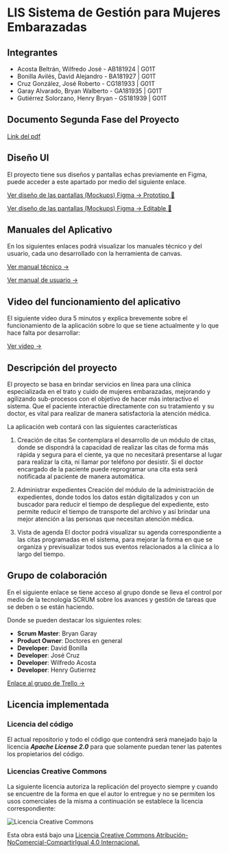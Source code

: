 # LIS Sistema de Gestión para Mujeres Embarazadas

## Integrantes

-   Acosta Beltrán, Wilfredo José - AB181924 | G01T
-   Bonilla Avilés, David Alejandro - BA181927 | G01T
-   Cruz González, José Roberto - CG181933 | G01T
-   Garay Alvarado, Bryan Walberto - GA181935 | G01T
-   Gutiérrez Solorzano, Henry Bryan - GS181939 | G01T

## Documento Segunda Fase del Proyecto

[Link del pdf](https://drive.google.com/file/d/1L38kjg-M5YCxeM9bOrjf7zaCV1PJj8zZ/view?usp=sharing)

## Diseño UI

El proyecto tiene sus diseños y pantallas echas previamente en Figma, puede acceder a este apartado por medio del siguiente enlace.

[Ver diseño de las pantallas (Mockups) Figma -> Prototipo 📱](https://www.figma.com/proto/LTLEMh7efEJr7cGAUe5mRr/Clinica?node-id=1265%3A79903&scaling=min-zoom&page-id=1224%3A40369)

[Ver diseño de las pantallas (Mockups) Figma -> Editable 🎨](https://www.figma.com/file/LTLEMh7efEJr7cGAUe5mRr/Clinica?node-id=1224%3A40369)

## Manuales del Aplicativo

En los siguientes enlaces podrá visualizar los manuales técnico y del usuario, cada uno desarrollado con la herramienta de canvas.

[Ver manual técnico ->](https://www.canva.com/design/DAE8CqdMnEA/8W38ytP2VRJi6qmfTINGMA/view?utm_content=DAE8CqdMnEA&utm_campaign=share_your_design&utm_medium=link&utm_source=shareyourdesignpanel)

[Ver manual de usuario ->](https://www.canva.com/design/DAE8AQwyc-A/JBRWIxo_zgMcRGVwLKV5KA/view?utm_content=DAE8AQwyc-A&utm_campaign=designshare&utm_medium=link2&utm_source=sharebutton)

## Video del funcionamiento del aplicativo

El siguiente video dura 5 minutos y explica brevemente sobre el funcionamiento de la aplicación sobre lo que se tiene actualmente y lo que hace falta por desarrollar:

[Ver video ->](https://youtu.be/W2xMB-Hbq2A)

## Descripción del proyecto

El proyecto se basa en brindar servicios en línea para una clínica especializada en el trato y cuido de mujeres embarazadas, mejorando y agilizando sub-procesos con el objetivo de hacer más interactivo el sistema.
Que el paciente interactúe directamente con su tratamiento y su doctor, es vital para realizar de manera satisfactoria la atención médica.

La aplicación web contará con las siguientes características

1.	Creación de citas
Se contemplara el desarrollo de un módulo de citas, donde se dispondrá la capacidad de realizar las citas de forma más rápida y segura para el ciente, ya que no necesitará presentarse al lugar para realizar la cita, ni llamar por teléfono por desistir. Si el doctor encargado de la paciente puede reprogramar una cita esta será notificada al paciente de manera automática.

2.	Administrar expedientes
Creación del módulo de la administración de expedientes, donde todos los datos están digitalizados y con un buscador para reducir el tiempo de despliegue del expediente, esto permite reducir el tiempo de transporte del archivo y así brindar una mejor atención a las personas que necesitan atención médica.

3.	Vista de agenda
El doctor podrá visualizar su agenda correspondiente a las citas programadas en el sistema, para mejorar la forma en que se organiza y previsualizar todos sus eventos relacionados a la clínica a lo largo del tiempo.


## Grupo de colaboración

En el siguiente enlace se tiene acceso al grupo donde se lleva el control por medio de la tecnología SCRUM sobre los avances y gestión de tareas que se deben o se están haciendo.

Donde se pueden destacar los siguientes roles:

-   **Scrum Master**: Bryan Garay
-   **Product Owner**: Doctores en general
-   **Developer**: David Bonilla
-   **Developer**: José Cruz
-   **Developer**: Wilfredo Acosta
-   **Developer**: Henry Gutierrez

[Enlace al grupo de Trello ->](https://trello.com/b/OteVO5T0/stockapp)

## Licencia implementada

### Licencia del código

El actual repositorio y todo el código que contendrá será manejado bajo la licencia _**Apache License 2.0**_ para que solamente puedan tener las patentes los propietarios del código.

### Licencias Creative Commons

La siguiente licencia autoriza la replicación del proyecto siempre y cuando se encuentre de la forma en que el autor lo entregue y no se permiten los usos comerciales de la misma a continuación se establece la licencia correspondiente:

![Licencia Creative Commons](https://i.creativecommons.org/l/by-nc-sa/4.0/88x31.png)

Esta obra está bajo una [Licencia Creative Commons Atribución-NoComercial-CompartirIgual 4.0 Internacional.](http://creativecommons.org/licenses/by-nc-sa/4.0/)
